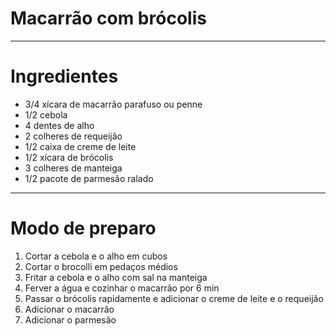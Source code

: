 # Macarrão com brócolis

---

# Ingredientes

- 3/4 xícara de macarrão parafuso ou penne
- 1/2 cebola
- 4 dentes de alho
- 2 colheres de requeijão
- 1/2 caixa de creme de leite
- 1/2 xícara de brócolis
- 3 colheres de manteiga
- 1/2 pacote de parmesão ralado

---

# Modo de preparo

1. Cortar a cebola e o alho em cubos
2. Cortar o brocolli em pedaços médios 
3. Fritar a cebola e o alho com sal na manteiga
4. Ferver a água e cozinhar o macarrão por 6 min
5. Passar o brócolis rapidamente e adicionar o creme de leite e o requeijão 
6. Adicionar o macarrão 
7. Adicionar o parmesão